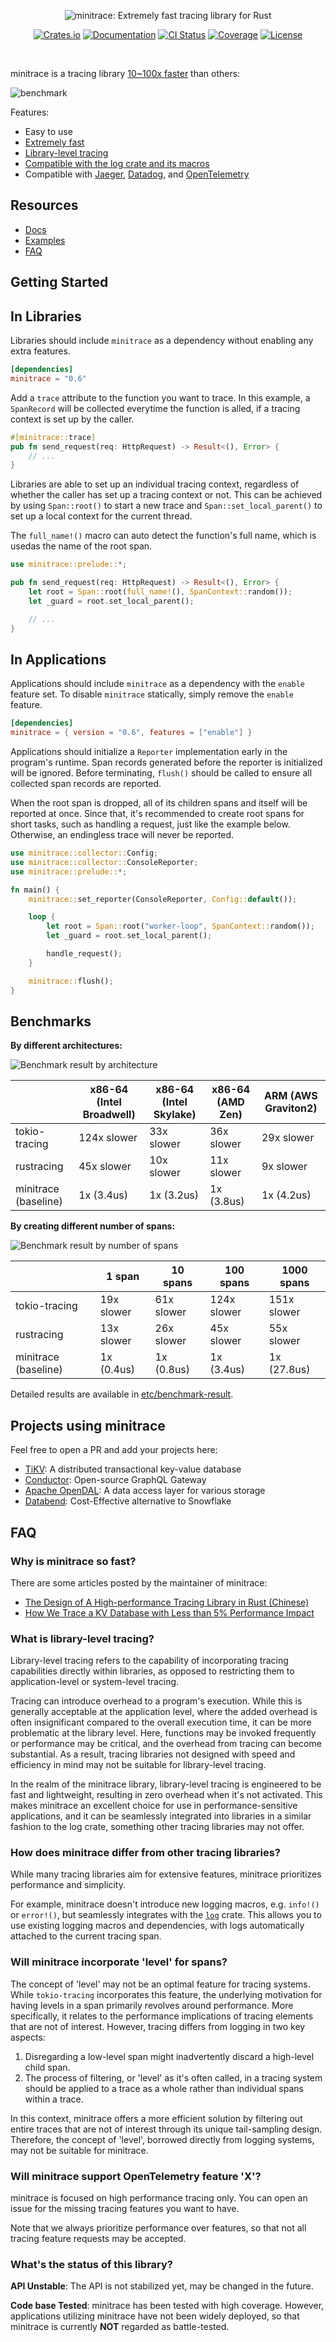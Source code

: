 <div align="center">

  ![minitrace: Extremely fast tracing library for Rust](etc/img/head-img-640.svg)

  [![Crates.io](https://img.shields.io/crates/v/minitrace.svg?style=flat-square&logo=rust)](https://crates.io/crates/minitrace)
  [![Documentation](https://img.shields.io/docsrs/minitrace?style=flat-square&logo=rust)](https://docs.rs/minitrace/)
  [![CI Status](https://img.shields.io/github/actions/workflow/status/tikv/minitrace-rust/ci.yml?style=flat-square&logo=github)](https://github.com/tikv/minitrace-rust/actions)
  [![Coverage](https://img.shields.io/coveralls/github/tikv/minitrace-rust?style=flat-square)](https://coveralls.io/github/tikv/minitrace-rust?branch=master)
  [![License](https://img.shields.io/crates/l/minitrace?style=flat-square)](https://github.com/tikv/minitrace-rust/blob/master/LICENSE)

</div>
<br>

minitrace is a tracing library [10~100x faster](#benchmarks) than others:

![benchmark](etc/img/head-benchmark.svg)

Features:

- Easy to use
- [Extremely fast](#benchmarks)
- [Library-level tracing](#what-is-library-level-tracing)
- [Compatible with the log crate and its macros](minitrace/examples/log.rs)
- Compatible with [Jaeger], [Datadog], and [OpenTelemetry]

## Resources

- [Docs]
- [Examples]
- [FAQ](#faq)

## Getting Started

## In Libraries

Libraries should include `minitrace` as a dependency without enabling any extra features.

```toml
[dependencies]
minitrace = "0.6"
```

Add a `trace` attribute to the function you want to trace. In this example, a `SpanRecord` will be collected everytime the function is alled, if a tracing context is set up by the caller.

```rust
#[minitrace::trace]
pub fn send_request(req: HttpRequest) -> Result<(), Error> {
    // ...
}
```

Libraries are able to set up an individual tracing context, regardless of whether the caller has set up a tracing context or not. This can be achieved by using `Span::root()` to start a new trace and `Span::set_local_parent()` to set up a local context for the current thread.

The `full_name!()` macro can auto detect the function's full name, which is usedas the name of the root span.

```rust
use minitrace::prelude::*;

pub fn send_request(req: HttpRequest) -> Result<(), Error> {
    let root = Span::root(full_name!(), SpanContext::random());
    let _guard = root.set_local_parent();

    // ...
}
```

## In Applications

Applications should include `minitrace` as a dependency with the `enable` feature set. To disable `minitrace` statically, simply remove the `enable` feature.

```toml
[dependencies]
minitrace = { version = "0.6", features = ["enable"] }
```

Applications should initialize a `Reporter` implementation early in the program's runtime. Span records generated before the reporter is initialized will be ignored. Before terminating, `flush()` should be called to ensure all collected span records are reported.

When the root span is dropped, all of its children spans and itself will be reported at once. Since that, it's recommended to create root spans for short tasks, such as handling a request, just like the example below. Otherwise, an endingless trace will never be reported.

```rust
use minitrace::collector::Config;
use minitrace::collector::ConsoleReporter;
use minitrace::prelude::*;

fn main() {
    minitrace::set_reporter(ConsoleReporter, Config::default());

    loop {
        let root = Span::root("worker-loop", SpanContext::random());
        let _guard = root.set_local_parent();

        handle_request();
    }

    minitrace::flush();
}
```

## Benchmarks

**By different architectures:**

![Benchmark result by architecture](etc/img/benchmark-arch.svg)

|                      | x86-64 (Intel Broadwell) | x86-64 (Intel Skylake) | x86-64 (AMD Zen) | ARM (AWS Graviton2) |
|----------------------|--------------------------|------------------------|------------------|---------------------|
| tokio-tracing        | 124x slower              | 33x slower             | 36x slower       | 29x slower          |
| rustracing           | 45x slower               | 10x slower             | 11x slower       | 9x slower           |
| minitrace (baseline) | 1x (3.4us)               | 1x (3.2us)             | 1x (3.8us)       | 1x (4.2us)          |

**By creating different number of spans:**

![Benchmark result by number of spans](etc/img/benchmark-spans.svg)

|                      | 1 span      | 10 spans   | 100 spans   | 1000 spans  |
|----------------------|-------------|------------|-------------|-------------|
| tokio-tracing        | 19x slower  | 61x slower | 124x slower | 151x slower |
| rustracing           | 13x slower  | 26x slower | 45x slower  | 55x slower  |
| minitrace (baseline) | 1x (0.4us)  | 1x (0.8us) | 1x (3.4us)  | 1x (27.8us) |

Detailed results are available in [etc/benchmark-result](etc/benchmark-result).

## Projects using minitrace

Feel free to open a PR and add your projects here:

- [TiKV](https://github.com/tikv/tikv): A distributed transactional key-value database
- [Conductor](https://github.com/the-guild-org/conductor): Open-source GraphQL Gateway
- [Apache OpenDAL](https://github.com/apache/opendal): A data access layer for various storage
- [Databend](https://github.com/datafuselabs/databend): Cost-Effective alternative to Snowflake

## FAQ

### Why is minitrace so fast?

There are some articles posted by the maintainer of minitrace:

- [The Design of A High-performance Tracing Library in Rust (Chinese)](https://www.youtube.com/watch?v=8xTaxC1RcXE)
- [How We Trace a KV Database with Less than 5% Performance Impact](https://en.pingcap.com/blog/how-we-trace-a-kv-database-with-less-than-5-percent-performance-impact/)

### What is library-level tracing?

Library-level tracing refers to the capability of incorporating tracing capabilities directly within libraries, as opposed to restricting them to application-level or system-level tracing.

Tracing can introduce overhead to a program's execution. While this is generally acceptable at the application level, where the added overhead is often insignificant compared to the overall execution time, it can be more problematic at the library level. Here, functions may be invoked frequently or performance may be critical, and the overhead from tracing can become substantial. As a result, tracing libraries not designed with speed and efficiency in mind may not be suitable for library-level tracing.

In the realm of the minitrace library, library-level tracing is engineered to be fast and lightweight, resulting in zero overhead when it's not activated. This makes minitrace an excellent choice for use in performance-sensitive applications, and it can be seamlessly integrated into libraries in a similar fashion to the log crate, something other tracing libraries may not offer.

### How does minitrace differ from other tracing libraries?

While many tracing libraries aim for extensive features, minitrace prioritizes performance and simplicity.

For example, minitrace doesn't introduce new logging macros, e.g. `info!()` or `error!()`, but seamlessly integrates with the [`log`](https://crates.io/crates/log) crate. This allows you to use existing logging macros and dependencies, with logs automatically attached to the current tracing span.

### Will minitrace incorporate 'level' for spans?

The concept of 'level' may not be an optimal feature for tracing systems. While `tokio-tracing` incorporates this feature, the underlying motivation for having levels in a span primarily revolves around performance. More specifically, it relates to the performance implications of tracing elements that are not of interest. However, tracing differs from logging in two key aspects: 

1. Disregarding a low-level span might inadvertently discard a high-level child span. 
2. The process of filtering, or 'level' as it's often called, in a tracing system should be applied to a trace as a whole rather than individual spans within a trace. 

In this context, minitrace offers a more efficient solution by filtering out entire traces that are not of interest through its unique tail-sampling design. Therefore, the concept of 'level', borrowed directly from logging systems, may not be suitable for minitrace.

### Will minitrace support OpenTelemetry feature 'X'?

minitrace is focused on high performance tracing only. You can open an issue for the missing tracing features you want to have.

Note that we always prioritize performance over features, so that not all tracing feature requests may be accepted. 

### What's the status of this library?

**API Unstable**: The API is not stabilized yet, may be changed in the future. 

**Code base Tested**: minitrace has been tested with high coverage. However, applications utilizing minitrace have not been widely deployed, so that minitrace is currently **NOT** regarded as battle-tested. 

[Docs]: https://docs.rs/minitrace/
[Examples]: minitrace/examples
[OpenTelemetry]: https://opentelemetry.io/
[Jaeger]: https://crates.io/crates/minitrace-jaeger
[Datadog]: https://crates.io/crates/minitrace-datadog
